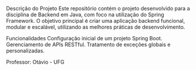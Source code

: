 Descrição do Projeto
Este repositório contém o projeto desenvolvido para a disciplina de Backend em Java, com foco na utilização do Spring Framework. O objetivo principal é criar uma aplicação backend funcional, modular e escalável, utilizando as melhores práticas de desenvolvimento.

Funcionalidades
Configuração inicial de um projeto Spring Boot.
Gerenciamento de APIs RESTful.
Tratamento de exceções globais e personalizadas.

Professor: Otávio - UFG
